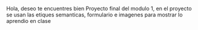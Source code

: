 Hola, deseo te encuentres bien
Proyecto final del modulo 1, en el proyecto se usan las etiques semanticas, formulario e imagenes para mostrar lo aprendio en clase
